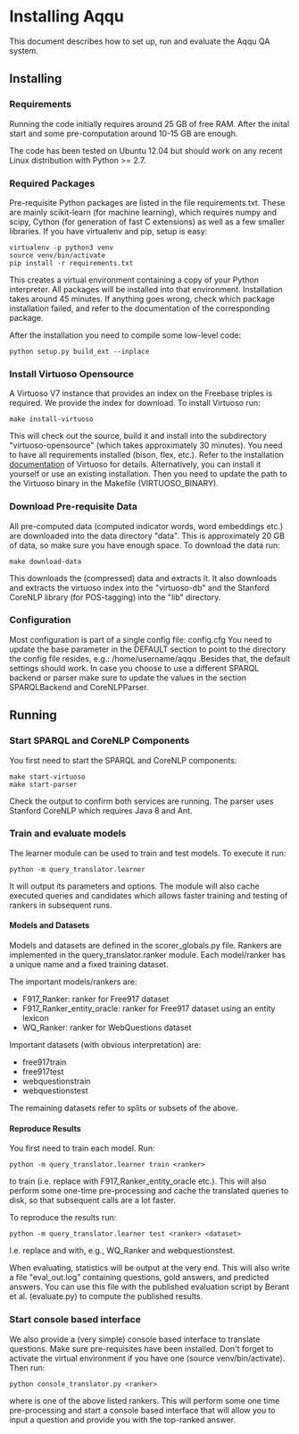 # Installing Aqqu

This document describes how to set up, run and evaluate the Aqqu QA system.

## Installing

### Requirements

Running the code initially requires around 25 GB of free RAM.
After the inital start and some pre-computation around 10-15 GB are enough.

The code has been tested on Ubuntu 12.04 but should work on any recent
Linux distribution with Python >= 2.7.

### Required Packages

Pre-requisite Python packages are listed in the file requirements.txt. These are
mainly scikit-learn (for machine learning), which requires numpy and scipy,
Cython (for generation of fast C extensions) as well as a few smaller libraries.
If you have virtualenv and pip, setup is easy:

    virtualenv -p python3 venv
    source venv/bin/activate
    pip install -r requirements.txt

This creates a virtual environment containing a copy of your Python interpreter.
All packages will be installed into that environment. Installation takes around
45 minutes. If anything goes wrong, check which package installation failed, and
refer to the documentation of the corresponding package.

After the installation you need to compile some low-level code:

    python setup.py build_ext --inplace

### Install Virtuoso Opensource

A Virtuoso V7 instance that provides an index on the Freebase triples is
required. We provide the index for download. To install Virtuoso run:

    make install-virtuoso

This will check out the source, build it and install into the subdirectory
"virtuoso-opensource" (which takes approximately 30 minutes). You need to have all
requirements installed (bison, flex, etc.). Refer to the installation
[documentation](https://github.com/openlink/virtuoso-opensource) of Virtuoso for details.
Alternatively, you can install it yourself or use an existing installation.
Then you need to update the path to the Virtuoso binary in the Makefile (VIRTUOSO_BINARY).

### Download Pre-requisite Data

All pre-computed data (computed indicator words, word embeddings etc.) are downloaded
into the data directory "data". This is approximately 20 GB of data,
so make sure you have enough space. To download the data run:

    make download-data

This downloads the (compressed) data and extracts it. It also downloads and
extracts the virtuoso index into the "virtuoso-db" and the Stanford CoreNLP library
(for POS-tagging) into the "lib" directory.

### Configuration

Most configuration is part of a single config file: config.cfg
You need to update the base parameter in the DEFAULT section to point to the
directory the config file resides, e.g.: /home/username/aqqu .Besides that, the
default settings should work. In case you choose to use a different SPARQL
backend or parser make sure to update the values in the section SPARQLBackend
and CoreNLPParser.

## Running

### Start SPARQL and CoreNLP Components

You first need to start the SPARQL and CoreNLP components:

    make start-virtuoso
    make start-parser

Check the output to confirm both services are running. The parser uses Stanford
CoreNLP which requires Java 8 and Ant.

### Train and evaluate models

The learner module can be used to train and test models. To execute it run:

    python -m query_translator.learner

It will output its parameters and options. The module will also cache executed
queries and candidates which allows faster training and testing of rankers
in subsequent runs.

#### Models and Datasets

Models and datasets are defined in the scorer_globals.py file. Rankers are
implemented in the query_translator.ranker module. Each model/ranker has a
unique name and a fixed training dataset.

The important models/rankers are:

 - F917_Ranker: ranker for Free917 dataset
 - F917_Ranker_entity_oracle: ranker for Free917 dataset using an
   entity lexicon
 - WQ_Ranker: ranker for WebQuestions dataset

Important datasets (with obvious interpretation) are:

 - free917train
 - free917test
 - webquestionstrain
 - webquestionstest

The remaining datasets refer to splits or subsets of the above.

#### Reproduce Results

You first need to train each model. Run:

    python -m query_translator.learner train <ranker>

to train <ranker> (i.e. replace <ranker> with F917_Ranker_entity_oracle etc.).
This will also perform some one-time pre-processing and cache the translated queries
to disk, so that subsequent calls are a lot faster.

To reproduce the results run:

    python -m query_translator.learner test <ranker> <dataset>

I.e. replace <ranker> and <dataset> with, e.g., WQ_Ranker and webquestionstest.

When evaluating, statistics will be output at the very end. This will
also write a file "eval_out.log" containing questions, gold answers, and
predicted answers. You can use this file with the published evaluation script by
Berant et al. (evaluate.py) to compute the published results.

### Start console based interface

We also provide a (very simple) console based interface to translate questions.
Make sure pre-requisites have been installed. Don't forget to activate the
virtual environment if you have one (source venv/bin/activate). Then run:

    python console_translator.py <ranker>

where <ranker> is one of the above listed rankers. This will perform some one time
pre-processing and start a console based interface that will allow you to input a
question and provide you with the top-ranked answer.
